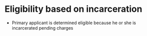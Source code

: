 # Eligibility based on incarceration
- Primary applicant is determined eligible because he or she is incarcerated pending charges